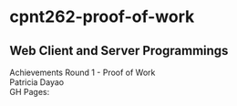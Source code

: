 # cpnt262-proof-of-work
## Web Client and Server Programmings
Achievements Round 1 - Proof of Work\
Patricia Dayao\
GH Pages:
